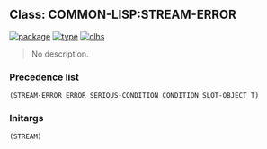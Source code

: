 ## Class: COMMON-LISP:STREAM-ERROR
[![package](https://img.shields.io/badge/Package-COMMON--LISP-5f9ea0.svg?style=social&colorA=999999)](../) [![type](https://img.shields.io/badge/Type-Class-5f9ea0.svg?style=social&colorA=999999)](../#class) [![clhs](https://img.shields.io/badge/CLHS-STREAM--ERROR-5f9ea0.svg?style=social&colorA=999999)](http://www.lispworks.com/documentation/HyperSpec/Body/e_stm_er.htm) 

> No description.

### Precedence list
```
(STREAM-ERROR ERROR SERIOUS-CONDITION CONDITION SLOT-OBJECT T)
```
### Initargs
```
(STREAM)
```

